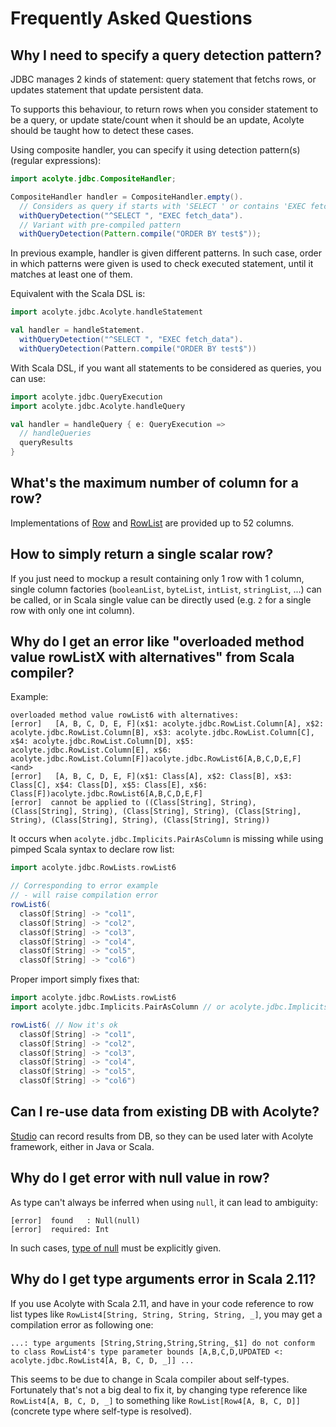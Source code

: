# Frequently Asked Questions

## Why I need to specify a query detection pattern?

JDBC manages 2 kinds of statement: query statement that fetchs rows, or updates statement that update persistent data.

To supports this behaviour, to return rows when you consider statement to be a query, or update state/count when it should be an update, Acolyte should be taught how to detect these cases.

Using composite handler, you can specify it using detection pattern(s) (regular expressions):

```java
import acolyte.jdbc.CompositeHandler;

CompositeHandler handler = CompositeHandler.empty().
  // Considers as query if starts with 'SELECT ' or contains 'EXEC fetch_data'
  withQueryDetection("^SELECT ", "EXEC fetch_data"). 
  // Variant with pre-compiled pattern
  withQueryDetection(Pattern.compile("ORDER BY test$"));
```

In previous example, handler is given different patterns. In such case, order in which patterns were given is used to check executed statement, until it matches at least one of them.

Equivalent with the Scala DSL is:

```scala
import acolyte.jdbc.Acolyte.handleStatement

val handler = handleStatement.
  withQueryDetection("^SELECT ", "EXEC fetch_data"). 
  withQueryDetection(Pattern.compile("ORDER BY test$"))
```

With Scala DSL, if you want all statements to be considered as queries, you can use:

```scala
import acolyte.jdbc.QueryExecution
import acolyte.jdbc.Acolyte.handleQuery

val handler = handleQuery { e: QueryExecution =>
  // handleQueries
  queryResults
}
```

## What's the maximum number of column for a row?

Implementations of [Row](http://acolyte.eu.org/jdbc-driver-javadoc/acolyte/jdbc/Row.html) and [RowList](http://acolyte.eu.org/jdbc-driver-javadoc/acolyte/jdbc/RowList.html) are provided up to 52 columns.

## How to simply return a single scalar row?

If you just need to mockup a result containing only 1 row with 1 column, single column factories (`booleanList`, `byteList`, `intList`, `stringList`, ...) can be called, or in Scala single value can be directly used (e.g. `2` for a single row with only one int column).

## Why do I get an error like "overloaded method value rowListX with alternatives" from Scala compiler?

Example:
```
overloaded method value rowList6 with alternatives:
[error]   [A, B, C, D, E, F](x$1: acolyte.jdbc.RowList.Column[A], x$2: acolyte.jdbc.RowList.Column[B], x$3: acolyte.jdbc.RowList.Column[C], x$4: acolyte.jdbc.RowList.Column[D], x$5: acolyte.jdbc.RowList.Column[E], x$6: acolyte.jdbc.RowList.Column[F])acolyte.jdbc.RowList6[A,B,C,D,E,F] <and>
[error]   [A, B, C, D, E, F](x$1: Class[A], x$2: Class[B], x$3: Class[C], x$4: Class[D], x$5: Class[E], x$6: Class[F])acolyte.jdbc.RowList6[A,B,C,D,E,F]
[error]  cannot be applied to ((Class[String], String), (Class[String], String), (Class[String], String), (Class[String], String), (Class[String], String), (Class[String], String))
```

It occurs when `acolyte.jdbc.Implicits.PairAsColumn` is missing while using 
pimped Scala syntax to declare row list:

```scala
import acolyte.jdbc.RowLists.rowList6

// Corresponding to error example
// - will raise compilation error
rowList6(
  classOf[String] -> "col1", 
  classOf[String] -> "col2",
  classOf[String] -> "col3",
  classOf[String] -> "col4",
  classOf[String] -> "col5",
  classOf[String] -> "col6")
```

Proper import simply fixes that:

```scala
import acolyte.jdbc.RowLists.rowList6
import acolyte.jdbc.Implicits.PairAsColumn // or acolyte.jdbc.Implicits._

rowList6( // Now it's ok
  classOf[String] -> "col1", 
  classOf[String] -> "col2",
  classOf[String] -> "col3",
  classOf[String] -> "col4",
  classOf[String] -> "col5",
  classOf[String] -> "col6")
```

## Can I re-use data from existing DB with Acolyte?

[Studio](./studio.html) can record results from DB, so they can be used later with Acolyte framework, either in Java or Scala.

## Why do I get error with null value in row?

As type can't always be inferred when using `null`, it can lead to ambiguity:

```
[error]  found   : Null(null)
[error]  required: Int
```

In such cases, [type of null](index.html#NULL_values) must be explicitly given.

## Why do I get type arguments error in Scala 2.11?

If you use Acolyte with Scala 2.11, and have in your code reference to row list types like `RowList4[String, String, String, String, _]`, you may get a compilation error as following one:

```
...: type arguments [String,String,String,String,_$1] do not conform to class RowList4's type parameter bounds [A,B,C,D,UPDATED <: acolyte.jdbc.RowList4[A, B, C, D, _]] ...
```

This seems to be due to change in Scala compiler about self-types. Fortunately that's not a big deal to fix it, by changing type reference like `RowList4[A, B, C, D, _]` to something like `RowList[Row4[A, B, C, D]]` (concrete type where self-type is resolved).

